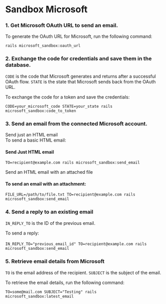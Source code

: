 # Sandbox Microsoft

### 1.  Get Microsoft OAuth URL to send an email.
To generate the OAuth URL for Microsoft, run the following command:
```shell
rails microsoft_sandbox:oauth_url
```

### 2. Exchange the code for credentials and save them in the database.
```CODE``` is the code that Microsoft generates and returns after a successful OAuth flow.
```STATE``` is the state that Microsoft sends back from the OAuth URL.

To exchange the code for a token and save the credentials:
```shell
CODE=your_microsoft_code STATE=your_state rails microsoft_sandbox:code_to_token
```

### 3. Send an email from the connected Microsoft account.

Send just an HTML email     
To send a basic HTML email:
#### Send Just HTML email
```shell
TO=recipient@example.com rails microsoft_sandbox:send_email
```

Send an HTML email with an attached file
#### To send an email with an attachment:
```shell
FILE_URL=/path/to/file.txt TO=recipient@example.com rails microsoft_sandbox:send_email
```

### 4. Send a reply to an existing email
```IN_REPLY_TO``` is the ID of the previous email.

To send a reply:
####
```shell
IN_REPLY_TO="previous_email_id" TO=recipient@example.com rails microsoft_sandbox:send_email
```

### 5. Retrieve email details from Microsoft
```TO``` is the email address of the recipient.
```SUBJECT``` is the subject of the email.

To retrieve the email details, run the following command:
```shell
TO=some@mail.com SUBJECT="Testing" rails microsoft_sandbox:latest_email
```

